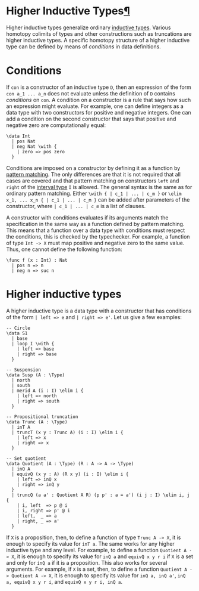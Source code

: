 <h1 id="hits">Higher Inductive Types<a class="headerlink" href="#hits" title="Permanent link">&para;</a></h1>

Higher inductive types generalize ordinary 
[inductive types](/language-reference/definitions/data).
Various homotopy colimits of types and other constructions such as
truncations are higher inductive types. A specific homotopy structure of a higher inductive
type can be defined by means of _conditions_ in data definitions.

# Conditions

If `con` is a constructor of an inductive type `D`, then an expression of the form
`con a_1 ... a_n` does not evaluate unless the definition of `D` contains _conditions_ on `con`.
A condition on a constructor is a rule that says how such an expression might evaluate.
For example, one can define integers as a data type with two constructors for positive and negative integers.
One can add a condition on the second constructor that says that positive and negative zero are computationally equal:

```arend
\data Int
  | pos Nat
  | neg Nat \with {
    | zero => pos zero
  }
```

Conditions are imposed on a constructor by defining it as a function by
[pattern matching](/language-reference/definitions/functions/#pattern-matching).
The only differences are that it is not required that all cases are covered and that pattern matching on constructors
`left` and `right` of the [interval type](/language-reference/prelude) `I` is allowed.
The general syntax is the same as for ordinary pattern matching.
Either `\with { | c_1 | ... | c_m }` or `\elim x_1, ... x_n { | c_1 | ... | c_m }` can be added after parameters
of the constructor, where `| c_1 | ... | c_m` is a list of clauses.

A constructor with conditions evaluates if its arguments match the specification in the same way as a function defined by pattern matching.
This means that a function over a data type with conditions must respect the conditions, this is checked
by the typechecker.
For example, a function of type `Int -> X` must map positive and negative zero to the same value.
Thus, one cannot define the following function:

```arend
\func f (x : Int) : Nat
  | pos n => n
  | neg n => suc n
```

# Higher inductive types

A higher inductive type is a data type with a constructor that has conditions of the form `| left => e` and `| right => e'`.
Let us give a few examples:

```arend
-- Circle
\data S1
  | base
  | loop I \with {
    | left => base
    | right => base
  }

-- Suspension
\data Susp (A : \Type)
  | north
  | south
  | merid A (i : I) \elim i {
    | left => north
    | right => south
  }

-- Propositional truncation
\data Trunc (A : \Type)
  | inT A
  | truncT (x y : Trunc A) (i : I) \elim i {
    | left => x
    | right => x
  }

-- Set quotient
\data Quotient (A : \Type) (R : A -> A -> \Type)
  | inQ A
  | equivQ (x y : A) (R x y) (i : I) \elim i {
    | left => inQ x
    | right => inQ y
  }
  | truncQ (a a' : Quotient A R) (p p' : a = a') (i j : I) \elim i, j {
    | i, left  => p @ i
    | i, right => p' @ i
    | left,  _ => a
    | right, _ => a'
  }
```

If `X` is a proposition, then, to define a function of type `Trunc A -> X`, it is enough to specify its value for `inT a`.
The same works for any higher inductive type and any level.
For example, to define a function `Quotient A -> X`, it is enough to specify its value for `inQ a` and `equivQ x y r i` if `X` is a set and only for `inQ a` if it is a proposition.
This also works for several arguments.
For example, if `X` is a set, then, to define a function `Quotient A -> Quotient A -> X`, it is enough to specify its value for `inQ a, inQ a'`, `inQ a, equivQ x y r i`, and `equivQ x y r i, inQ a`.
